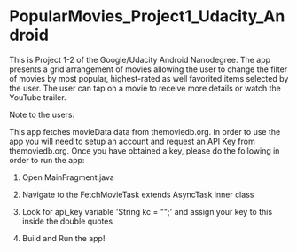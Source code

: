 # PopularMovies_Project1_Udacity_Android
This is Project 1-2 of the Google/Udacity Android Nanodegree. The app presents a grid arrangement of movies allowing the user to change the filter of movies by most popular, highest-rated as well favorited items selected by the user. The user can tap on a movie to receive more details or watch the YouTube trailer.

Note to the users:

This app fetches movieData data from themoviedb.org. In order to use the app you will need to setup an account and request an API Key from themoviedb.org.
Once you have obtained a key, please do the following in order to run the app:

1) Open MainFragment.java 

2) Navigate to the FetchMovieTask extends AsyncTask inner class

3) Look for api_key variable 'String kc = "";' and assign your key to this inside the double quotes

4) Build and Run the app!
